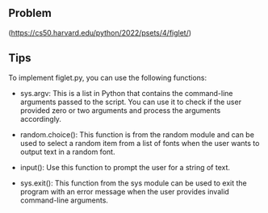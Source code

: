 ## Problem
(https://cs50.harvard.edu/python/2022/psets/4/figlet/)

## Tips
To implement figlet.py, you can use the following functions:
* sys.argv: This is a list in Python that contains the command-line arguments passed to the script. You can use it to check if the user provided zero or two arguments and process the arguments accordingly.

* random.choice(): This function is from the random module and can be used to select a random item from a list of fonts when the user wants to output text in a random font.

* input(): Use this function to prompt the user for a string of text.
* sys.exit(): This function from the sys module can be used to exit the program with an error message when the user provides invalid command-line arguments.
